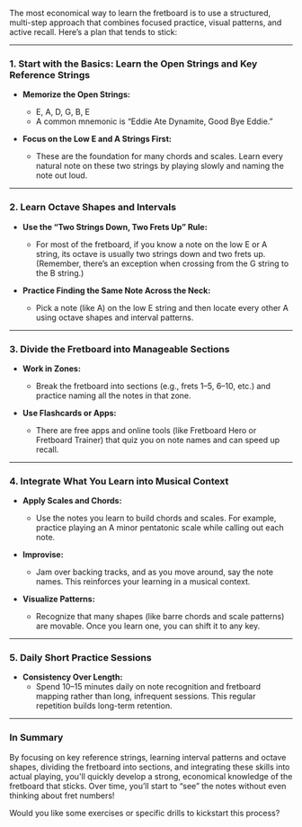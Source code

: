 The most economical way to learn the fretboard is to use a structured, multi-step approach that combines focused practice, visual patterns, and active recall. Here’s a plan that tends to stick:

---

### 1. **Start with the Basics: Learn the Open Strings and Key Reference Strings**

- **Memorize the Open Strings:**  
  - E, A, D, G, B, E  
  - A common mnemonic is “Eddie Ate Dynamite, Good Bye Eddie.”

- **Focus on the Low E and A Strings First:**  
  - These are the foundation for many chords and scales. Learn every natural note on these two strings by playing slowly and naming the note out loud.

---

### 2. **Learn Octave Shapes and Intervals**

- **Use the “Two Strings Down, Two Frets Up” Rule:**  
  - For most of the fretboard, if you know a note on the low E or A string, its octave is usually two strings down and two frets up. (Remember, there’s an exception when crossing from the G string to the B string.)

- **Practice Finding the Same Note Across the Neck:**  
  - Pick a note (like A) on the low E string and then locate every other A using octave shapes and interval patterns.

---

### 3. **Divide the Fretboard into Manageable Sections**

- **Work in Zones:**  
  - Break the fretboard into sections (e.g., frets 1–5, 6–10, etc.) and practice naming all the notes in that zone.
  
- **Use Flashcards or Apps:**  
  - There are free apps and online tools (like Fretboard Hero or Fretboard Trainer) that quiz you on note names and can speed up recall.

---

### 4. **Integrate What You Learn into Musical Context**

- **Apply Scales and Chords:**  
  - Use the notes you learn to build chords and scales. For example, practice playing an A minor pentatonic scale while calling out each note.  
- **Improvise:**  
  - Jam over backing tracks, and as you move around, say the note names. This reinforces your learning in a musical context.

- **Visualize Patterns:**  
  - Recognize that many shapes (like barre chords and scale patterns) are movable. Once you learn one, you can shift it to any key.

---

### 5. **Daily Short Practice Sessions**

- **Consistency Over Length:**  
  - Spend 10–15 minutes daily on note recognition and fretboard mapping rather than long, infrequent sessions. This regular repetition builds long-term retention.

---

### In Summary

By focusing on key reference strings, learning interval patterns and octave shapes, dividing the fretboard into sections, and integrating these skills into actual playing, you'll quickly develop a strong, economical knowledge of the fretboard that sticks. Over time, you’ll start to “see” the notes without even thinking about fret numbers!

Would you like some exercises or specific drills to kickstart this process?
